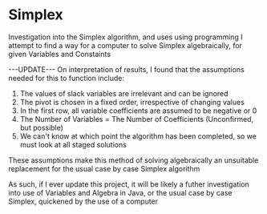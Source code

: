 # Simplex
Investigation into the Simplex algorithm, and uses using programming
I attempt to find a way for a computer to solve Simplex algebraically, for given Variables and Constaints

---UPDATE---
On interpretation of results, I found that the assumptions needed for this to function include:
1) The values of slack variables are irrelevant and can be ignored
2) The pivot is chosen in a fixed order, irrespective of changing values
3) In the first row, all variable coefficients are assumed to be negative or 0
4) The Number of Variables = The Number of Coefficients (Unconfirmed, but possible)
5) We can't know at which point the algorithm has been completed, so we must look at all staged solutions

These assumptions make this method of solving algebraically an unsuitable replacement for the usual case by case Simplex algorithm

As such, if I ever update this project, it will be likely a futher investigation into use of Variables and Algebra in Java, or the usual case by case Simplex, quickened by the use of a computer
